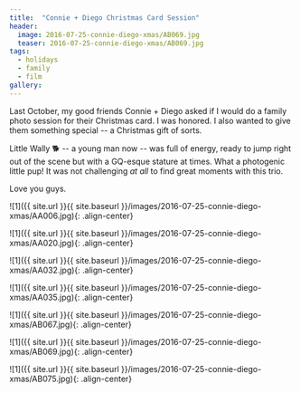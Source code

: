 ```yaml
---
title:  "Connie + Diego Christmas Card Session"
header:
  image: 2016-07-25-connie-diego-xmas/AB069.jpg
  teaser: 2016-07-25-connie-diego-xmas/AB069.jpg
tags: 
  - holidays
  - family
  - film
gallery:
---
```


Last October, my good friends Connie + Diego asked if I would do a family photo session for their Christmas card. I was honored. I also wanted to give them something special -- a Christmas gift of sorts.

Little Wally :dog2: -- a young man now -- was full of energy, ready to jump right out of the scene but with a GQ-esque stature at times. What a photogenic little pup! It was not challenging *at all* to find great moments with this trio.

Love you guys.

![1]({{ site.url }}{{ site.baseurl }}/images/2016-07-25-connie-diego-xmas/AA006.jpg){: .align-center}

![1]({{ site.url }}{{ site.baseurl }}/images/2016-07-25-connie-diego-xmas/AA020.jpg){: .align-center}

![1]({{ site.url }}{{ site.baseurl }}/images/2016-07-25-connie-diego-xmas/AA032.jpg){: .align-center}

![1]({{ site.url }}{{ site.baseurl }}/images/2016-07-25-connie-diego-xmas/AA035.jpg){: .align-center}

![1]({{ site.url }}{{ site.baseurl }}/images/2016-07-25-connie-diego-xmas/AB067.jpg){: .align-center}

![1]({{ site.url }}{{ site.baseurl }}/images/2016-07-25-connie-diego-xmas/AB069.jpg){: .align-center}

![1]({{ site.url }}{{ site.baseurl }}/images/2016-07-25-connie-diego-xmas/AB075.jpg){: .align-center}
